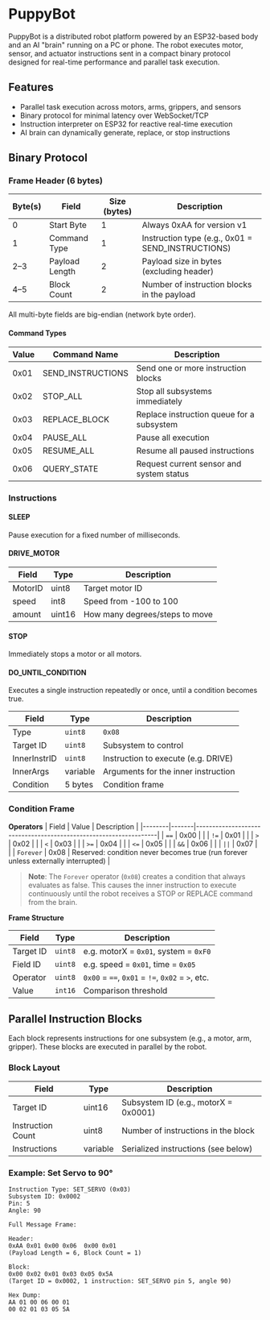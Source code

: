 # PuppyBot

PuppyBot is a distributed robot platform powered by an ESP32-based body and an AI "brain" running on a PC or phone. The robot executes motor, sensor, and actuator instructions sent in a compact binary protocol designed for real-time performance and parallel task execution.

## Features

- Parallel task execution across motors, arms, grippers, and sensors
- Binary protocol for minimal latency over WebSocket/TCP
- Instruction interpreter on ESP32 for reactive real-time execution
- AI brain can dynamically generate, replace, or stop instructions

## Binary Protocol

### Frame Header (6 bytes)

| Byte(s) | Field          | Size (bytes) | Description                                      |
|---------|----------------|--------------|--------------------------------------------------|
| 0       | Start Byte     | 1            | Always 0xAA for version v1                      |
| 1       | Command Type   | 1            | Instruction type (e.g., 0x01 = SEND_INSTRUCTIONS)|
| 2–3     | Payload Length | 2            | Payload size in bytes (excluding header)        |
| 4–5     | Block Count    | 2            | Number of instruction blocks in the payload     |

All multi-byte fields are big-endian (network byte order).

#### Command Types

| Value  | Command Name      | Description                                   |
|--------|-------------------|-----------------------------------------------|
| 0x01   | SEND_INSTRUCTIONS | Send one or more instruction blocks           |
| 0x02   | STOP_ALL          | Stop all subsystems immediately               |
| 0x03   | REPLACE_BLOCK     | Replace instruction queue for a subsystem     |
| 0x04   | PAUSE_ALL         | Pause all execution                           |
| 0x05   | RESUME_ALL        | Resume all paused instructions                |
| 0x06   | QUERY_STATE       | Request current sensor and system status      |

### Instructions

#### SLEEP

Pause execution for a fixed number of milliseconds.

#### DRIVE_MOTOR

| Field    | Type   | Description                     |
|----------|--------|---------------------------------|
| MotorID  | uint8  | Target motor ID                 |
| speed    | int8   | Speed from -100 to 100          |
| amount   | uint16 | How many degrees/steps to move  |

#### STOP

Immediately stops a motor or all motors.

#### DO_UNTIL_CONDITION

Executes a single instruction repeatedly or once, until a condition becomes true.

| Field        | Type     | Description                          |
|--------------|----------|--------------------------------------|
| Type         | `uint8`  | `0x08`                               |
| Target ID    | `uint8`  | Subsystem to control                 |
| InnerInstrID | `uint8`  | Instruction to execute (e.g. DRIVE)  |
| InnerArgs    | variable | Arguments for the inner instruction  |
| Condition    | 5 bytes  | Condition frame                      |

### Condition Frame

**Operators**
| Field	 | Value | Description                                                      |
|--------|-------|------------------------------------------------------------------|
| `==`   | 0x00  |                                                                  |
| `!=`   | 0x01  |                                                                  |
| `>`    | 0x02  |                                                                  |
| `<`    | 0x03  |                                                                  |
| `>=`   | 0x04  |                                                                  |
| `<=`   | 0x05  |                                                                  |
| `&&`   | 0x06  |                                                                  |
| `||`   | 0x07  |                                                                  |
| `Forever` | 0x08  | Reserved: condition never becomes true (run forever unless externally interrupted) |

> **Note**: The `Forever` operator (`0x08`) creates a condition that always evaluates as false. This causes the inner instruction to execute continuously until the robot receives a STOP or REPLACE command from the brain.

**Frame Structure**

| Field     | Type     | Description                                      |
|-----------|----------|--------------------------------------------------|
| Target ID | `uint8`  | e.g. motorX = `0x01`, system = `0xF0`            |
| Field ID  | `uint8`  | e.g. speed = `0x01`, time = `0x05`               |
| Operator  | `uint8`  | `0x00` = `==`, `0x01` = `!=`, `0x02` = `>`, etc. |
| Value     | `int16`  | Comparison threshold                             |  


## Parallel Instruction Blocks

Each block represents instructions for one subsystem (e.g., a motor, arm, gripper). These blocks are executed in parallel by the robot.

### Block Layout

| Field              | Type   | Description                              |
|--------------------|--------|------------------------------------------|
| Target ID          | uint16 | Subsystem ID (e.g., motorX = 0x0001)     |
| Instruction Count  | uint8  | Number of instructions in the block      |
| Instructions       | variable | Serialized instructions (see below)    |

### Example: Set Servo to 90°

```plaintext
Instruction Type: SET_SERVO (0x03)
Subsystem ID: 0x0002
Pin: 5
Angle: 90

Full Message Frame:

Header:
0xAA 0x01 0x00 0x06  0x00 0x01
(Payload Length = 6, Block Count = 1)

Block:
0x00 0x02 0x01 0x03 0x05 0x5A
(Target ID = 0x0002, 1 instruction: SET_SERVO pin 5, angle 90)

Hex Dump:
AA 01 00 06 00 01
00 02 01 03 05 5A
```